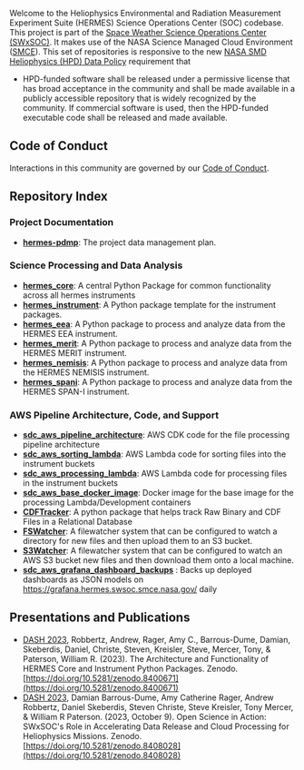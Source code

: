 Welcome to the Heliophysics Environmental and Radiation Measurement Experiment Suite (HERMES) Science Operations Center (SOC) codebase.
This project is part of the [Space Weather Science Operations Center (SWxSOC)](https://swxsoc.github.io). It makes use of the NASA Science Managed Cloud Environment ([SMCE](https://smce.nasa.gov)). This set of repositories is responsive to the new [NASA SMD Heliophysics (HPD) Data Policy](https://science.nasa.gov/science-red/s3fs-public/atoms/files/HPD_Data_Policy_Final_20220209_TAGGED.pdf) requirement that 
  * HPD-funded software shall be released under a permissive license that has
broad acceptance in the community and shall be made available in a publicly
accessible repository that is widely recognized by the community. If
commercial software is used, then the HPD-funded executable code shall be
released and made available.

## Code of Conduct

Interactions in this community are governed by
our [Code of Conduct](https://github.com/HERMES-SOC/code-of-conduct/blob/main/CODE_OF_CONDUCT.md).

## Repository Index

### Project Documentation
* **[hermes-pdmp](https://github.com/HERMES-SOC/hermes-pdmp)**: The project data management plan.

### Science Processing and Data Analysis
* **[hermes_core](https://github.com/HERMES-SOC/hermes_core)**: A central Python Package for common functionality across all hermes instruments
* **[hermes_instrument](https://github.com/HERMES-SOC/hermes_instrument)**: A Python package template for the instrument packages.
* **[hermes_eea](https://github.com/HERMES-SOC/hermes_eea)**: A Python package to process and analyze data from the HERMES EEA instrument.
* **[hermes_merit](https://github.com/HERMES-SOC/hermes_merit)**: A Python package to process and analyze data from the HERMES MERIT instrument.
* **[hermes_nemisis](https://github.com/HERMES-SOC/hermes_nemisis)**: A Python package to process and analyze data from the HERMES NEMISIS instrument.
* **[hermes_spani](https://github.com/HERMES-SOC/hermes_spani)**: A Python package to process and analyze data from the HERMES SPAN-I instrument.

### AWS Pipeline Architecture, Code, and Support
* **[sdc_aws_pipeline_architecture](https://github.com/HERMES-SOC/sdc_aws_pipeline_architecture)**: AWS CDK code for the file processing pipeline architecture
* **[sdc_aws_sorting_lambda](https://github.com/HERMES-SOC/sdc_aws_sorting_lambda)**: AWS Lambda code for sorting files into the instrument buckets
* **[sdc_aws_processing_lambda](https://github.com/HERMES-SOC/sdc_aws_processing_lambda)**: AWS Lambda code for processing files in the instrument buckets
* **[sdc_aws_base_docker_image](https://github.com/HERMES-SOC/sdc_aws_base_docker_image)**: Docker image for the base image for the processing Lambda/Development containers
* **[CDFTracker](https://github.com/HERMES-SOC/CDFTracker)**: A python package that helps track Raw Binary and CDF Files in a Relational Database
* **[FSWatcher](https://github.com/HERMES-SOC/sdc_aws_fswatcher)**: A filewatcher system that can be configured to watch a directory for new files and then upload them to an S3 bucket.
* **[S3Watcher](https://github.com/HERMES-SOC/sdc_aws_s3watcher)**: A filewatcher system that can be configured to watch an AWS S3 bucket new files and then download them onto a local machine.
* **[sdc_aws_grafana_dashboard_backups](https://github.com/HERMES-SOC/sdc_aws_grafana_dashboard_backups)** : Backs up deployed dashboards as JSON models on https://grafana.hermes.swsoc.smce.nasa.gov/ daily

## Presentations and Publications
* [DASH 2023](https://dash.heliophysics.net), Robbertz, Andrew, Rager, Amy C., Barrous-Dume, Damian, Skeberdis, Daniel, Christe, Steven, Kreisler, Steve, Mercer, Tony, & Paterson, William R. (2023). The Architecture and Functionality of HERMES Core and Instrument Python Packages. Zenodo. [https://doi.org/10.5281/zenodo.8400671](https://doi.org/10.5281/zenodo.8400671)
* [DASH 2023](https://dash.heliophysics.net), Damian Barrous-Dume, Amy Catherine Rager, Andrew Robbertz, Daniel Skeberdis, Steven Christe, Steve Kreisler, Tony Mercer, & William R Paterson. (2023, October 9). Open Science in Action: SWxSOC's Role in Accelerating Data Release and Cloud Processing for Heliophysics Missions. Zenodo. [https://doi.org/10.5281/zenodo.8408028](https://doi.org/10.5281/zenodo.8408028)

